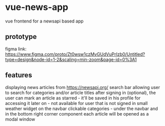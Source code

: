 # vue-news-app
vue frontend for a newsapi based app

## prototype
figma link: https://www.figma.com/proto/Zt0wsw1czMvGUdVuPrIzb0/Untitled?type=design&node-id=1-2&scaling=min-zoom&page-id=0%3A1

## features
displaying news articles from https://newsapi.org/
search bar allowing user to search for categories and/or article titles
after signing in (optional), the user can mark an article as starred - it'll be saved in his profile for accessing it later on - not available for user that is not signed in
small weather widget on the navbar
clickable categories - under the navbar and in the bottom right corner component
each article will be opened as a modal window
